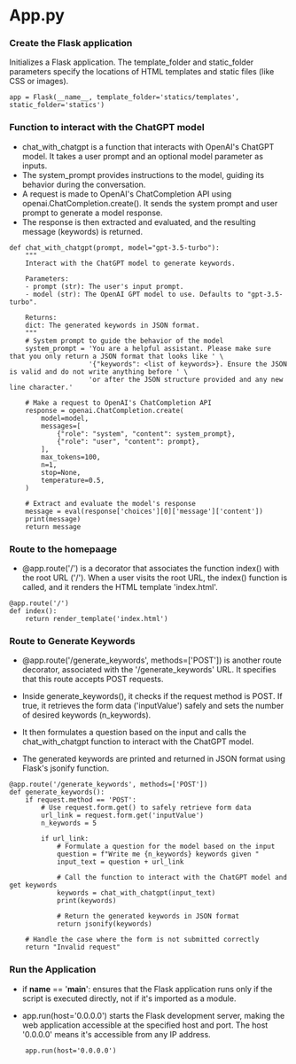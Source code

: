 # App.py
### Create the Flask application
Initializes a Flask application. The template_folder and static_folder parameters specify the locations of HTML templates and static files (like CSS or images).

```
app = Flask(__name__, template_folder='statics/templates', static_folder='statics')
```

### Function to interact with the ChatGPT model
- chat_with_chatgpt is a function that interacts with OpenAI's ChatGPT model. It takes a user prompt and an optional model parameter as inputs.
- The system_prompt provides instructions to the model, guiding its behavior during the conversation.
- A request is made to OpenAI's ChatCompletion API using openai.ChatCompletion.create(). It sends the system prompt and user prompt to generate a model response.
- The response is then extracted and evaluated, and the resulting message (keywords) is returned.
```
def chat_with_chatgpt(prompt, model="gpt-3.5-turbo"):
    """
    Interact with the ChatGPT model to generate keywords.

    Parameters:
    - prompt (str): The user's input prompt.
    - model (str): The OpenAI GPT model to use. Defaults to "gpt-3.5-turbo".

    Returns:
    dict: The generated keywords in JSON format.
    """
    # System prompt to guide the behavior of the model
    system_prompt = 'You are a helpful assistant. Please make sure that you only return a JSON format that looks like ' \
                    '{"keywords": <list of keywords>}. Ensure the JSON is valid and do not write anything before ' \
                    'or after the JSON structure provided and any new line character.'

    # Make a request to OpenAI's ChatCompletion API
    response = openai.ChatCompletion.create(
        model=model,
        messages=[
            {"role": "system", "content": system_prompt},
            {"role": "user", "content": prompt},
        ],
        max_tokens=100,
        n=1,
        stop=None,
        temperature=0.5,
    )

    # Extract and evaluate the model's response
    message = eval(response['choices'][0]['message']['content'])
    print(message)
    return message
```

### Route to the homepaage
- @app.route('/') is a decorator that associates the function index() with the root URL ('/'). When a user visits the root URL, the index() function is called, and it renders the HTML template 'index.html'.
```
@app.route('/')
def index():
    return render_template('index.html')
```

### Route to Generate Keywords
- @app.route('/generate_keywords', methods=['POST']) is another route decorator, associated with the '/generate_keywords' URL. It specifies that this route accepts POST requests.

- Inside generate_keywords(), it checks if the request method is POST. If true, it retrieves the form data ('inputValue') safely and sets the number of desired keywords (n_keywords).

- It then formulates a question based on the input and calls the chat_with_chatgpt function to interact with the ChatGPT model.

- The generated keywords are printed and returned in JSON format using Flask's jsonify function.
```
@app.route('/generate_keywords', methods=['POST'])
def generate_keywords():
    if request.method == 'POST':
        # Use request.form.get() to safely retrieve form data
        url_link = request.form.get('inputValue')
        n_keywords = 5

        if url_link:
            # Formulate a question for the model based on the input
            question = f"Write me {n_keywords} keywords given "
            input_text = question + url_link

            # Call the function to interact with the ChatGPT model and get keywords
            keywords = chat_with_chatgpt(input_text)
            print(keywords)
            
            # Return the generated keywords in JSON format
            return jsonify(keywords)

    # Handle the case where the form is not submitted correctly
    return "Invalid request"
```

### Run the Application
- if __name__ == '__main__': ensures that the Flask application runs only if the script is executed directly, not if it's imported as a module.

- app.run(host='0.0.0.0') starts the Flask development server, making the web application accessible at the specified host and port. The host '0.0.0.0' means it's accessible from any IP address.
```if __name__ == '__main__':
    app.run(host='0.0.0.0')
```